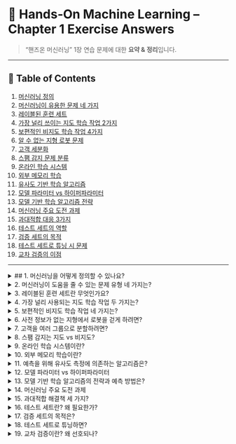 # 📘 Hands‑On Machine Learning – Chapter 1 Exercise Answers

> “핸즈온 머신러닝” 1장 연습 문제에 대한 **요약 & 정리**입니다.  

---

## 📑 Table of Contents
1. [머신러닝 정의](#q1)
2. [머신러닝이 유용한 문제 네 가지](#q2)
3. [레이블된 훈련 세트](#q3)
4. [가장 널리 쓰이는 지도 학습 작업 2가지](#q4)
5. [보편적인 비지도 학습 작업 4가지](#q5)
6. [알 수 없는 지형 로봇 문제](#q6)
7. [고객 세분화](#q7)
8. [스팸 감지 문제 분류](#q8)
9. [온라인 학습 시스템](#q9)
10. [외부 메모리 학습](#q10)
11. [유사도 기반 학습 알고리즘](#q11)
12. [모델 파라미터 vs 하이퍼파라미터](#q12)
13. [모델 기반 학습 알고리즘 전략](#q13)
14. [머신러닝 주요 도전 과제](#q14)
15. [과대적합 대응 3가지](#q15)
16. [테스트 세트의 역할](#q16)
17. [검증 세트의 목적](#q17)
18. [테스트 세트로 튜닝 시 문제](#q18)
19. [교차 검증의 이점](#q19)

---

<details id="q1">
<summary> ## 1. 머신러닝을 어떻게 정의할 수 있나요?</summary>

- **머신러닝**은 **데이터로부터 학습하는 시스템**을 만드는 분야입니다.  
  ‘학습’이란 특정 작업(task)에 대해 **성능 지표(비용 함수)가 향상**되는 과정을 의미합니다.

</details>

<details id="q2">
<summary>2. 머신러닝이 도움을 줄 수 있는 문제 유형 네 가지는?</summary>

| 유형 | 설명 |
|------|------|
| 복잡한 문제 | 명확한 수학적 해법이 없는 문제 |
| 규칙 리스트 대체 | 사람이 작성한 방대한 규칙을 모델로 자동화 |
| 환경 변화 적응 | 데이터·상황이 변해도 즉시 재학습 |
| 통찰 제공 | 데이터 마이닝으로 숨은 패턴 발견 |

</details>

<details id="q3">
<summary>3. 레이블된 훈련 세트란 무엇인가요?</summary>

- **각 샘플에 정답(레이블)이 포함**된 훈련 데이터셋입니다.

</details>

<details id="q4">
<summary>4. 가장 널리 사용되는 지도 학습 작업 두 가지는?</summary>

- **회귀(Regression)**  
- **분류(Classification)**

</details>

<details id="q5">
<summary>5. 보편적인 비지도 학습 작업 네 가지는?</summary>

1. 군집(Clustering)  
2. 시각화(Visualization)  
3. 차원 축소(Dimensionality Reduction)  
4. 연관 규칙 학습(Association Rule Learning)

</details>

<details id="q6">
<summary>6. 사전 정보가 없는 지형에서 로봇을 걷게 하려면?</summary>

- **강화 학습(Reinforcement Learning)** 이 대표적 해결책입니다.

</details>

<details id="q7">
<summary>7. 고객을 여러 그룹으로 분할하려면?</summary>

- **군집 알고리즘**(비지도)으로 자동 분할  
- 그룹 정의가 이미 있다면 **분류 알고리즘**(지도)으로 할당

</details>

<details id="q8">
<summary>8. 스팸 감지는 지도 vs 비지도?</summary>

- **지도 학습** 문제—(이메일, 레이블) 쌍이 제공됨

</details>

<details id="q9">
<summary>9. 온라인 학습 시스템이란?</summary>

- 데이터를 **점진적으로 학습**하여 **변화·대규모 스트림**에 빠르게 적응하는 시스템

</details>

<details id="q10">
<summary>10. 외부 메모리 학습이란?</summary>

- 메모리에 올릴 수 없는 **대용량 데이터를 미니배치**로 불러와 **온라인 학습 기법**으로 훈련

</details>

<details id="q11">
<summary>11. 예측을 위해 유사도 측정에 의존하는 알고리즘은?</summary>

- **인스턴스 기반 학습** (예: k‑NN)

</details>

<details id="q12">
<summary>12. 모델 파라미터 vs 하이퍼파라미터</summary>

| 구분 | 예 | 튜닝 주체 |
|------|----|-----------|
| **모델 파라미터** | 선형 회귀 기울기 w | 학습 알고리즘이 최적화 |
| **하이퍼파라미터** | 규제 강도 λ, 학습률 η | 사용자가 설정/탐색 |

</details>

<details id="q13">
<summary>13. 모델 기반 학습 알고리즘의 전략과 예측 방법은?</summary>

1. **비용 함수 = 예측 오차 + 규제** 를 최소화하여 **파라미터 최적화**  
2. 예측 시 **학습된 파라미터**를 모델 함수에 대입

</details>

<details id="q14">
<summary>14. 머신러닝 주요 도전 과제</summary>

- 부족하거나 품질 낮은 데이터  
- 관련 없는 특성, 대표성 없는 샘플  
- **과소적합**(모델이 너무 단순) / **과대적합**(모델이 너무 복잡)

</details>

<details id="q15">
<summary>15. 과대적합 해결책 세 가지?</summary>

1. **데이터 더 모으기**  
2. **모델 단순화** (특성·파라미터↓, 규제↑)  
3. **데이터 노이즈 감소**

</details>

<details id="q16">
<summary>16. 테스트 세트란? 왜 필요한가?</summary>

- 모델 배포 전 **일반화 오차**를 추정하는 **최종 점검용** 데이터셋

</details>

<details id="q17">
<summary>17. 검증 세트의 목적은?</summary>

- **모델 비교·하이퍼파라미터 튜닝** 용도로 사용

</details>

<details id="q18">
<summary>18. 테스트 세트로 튜닝하면?</summary>

- 테스트 세트에 **과대적합**되어 성능을 과대평가할 위험

</details>

<details id="q19">
<summary>19. 교차 검증이란? 왜 선호되나?</summary>

- 훈련 데이터를 **K 분할**해 번갈아 검증 → **데이터 활용 극대화**, 별도 검증 세트 불필요

</details>
